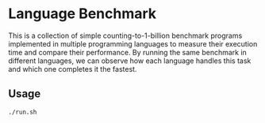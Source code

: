 # Language Benchmark

This is a collection of simple counting-to-1-billion benchmark programs implemented in multiple programming languages to measure their execution time and compare their performance. By running the same benchmark in different languages, we can observe how each language handles this task and which one completes it the fastest.

## Usage
```bash
./run.sh
```